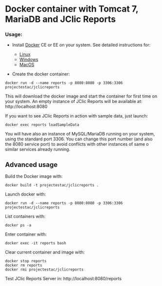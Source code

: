 # Docker container with Tomcat 7, MariaDB and JClic Reports

### Usage:

- Install [Docker](https://www.docker.com/) CE or EE on your system. See detailed instructions for:
  - [Linux](https://docs.docker.com/install/linux/docker-ce/ubuntu/)
  - [Windows](https://docs.docker.com/docker-for-windows/install/)
  - [MacOS](https://docs.docker.com/docker-for-mac/install/)

- Create the docker container:
```
docker run -d --name reports -p 8080:8080 -p 3306:3306 projectestac/jclicreports
```

This will download the docker image and start the container for first time on your system. An empty instance of JClic Reports will be available at:
http://localhost:8080

If you want to see JClic Reports in action with sample data, just launch:
```
docker exec reports loadSampleData
```

You will have also an instance of MySQL/MariaDB running on your system, using the standard port 3306. You can change this port number (and also the 8080 service port) to avoid conflicts with other instances of same o similar services already running.





## Advanced usage

Build the Docker image with:
```
docker build -t projectestac/jclicreports .
```

Launch docker with:
```
docker run -d --name reports -p 8080:8080 -p 3306:3306 projectestac/jclicreports
```

List containers with:
```
docker ps -a
```

Enter container with:
```
docker exec -it reports bash
```

Clear current container and image with:
```
docker stop reports
docker rm reports
docker rmi projectestac/jclicreports
```

Test JClic Reports Server in: http://localhost:8080/reports

